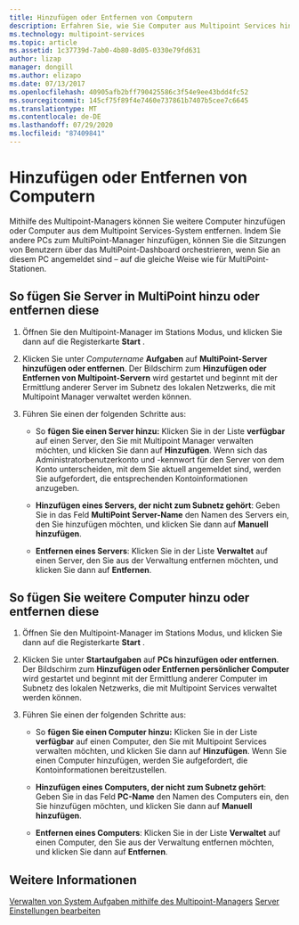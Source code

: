 ```yaml
---
title: Hinzufügen oder Entfernen von Computern
description: Erfahren Sie, wie Sie Computer aus Multipoint Services hinzufügen und daraus entfernen.
ms.technology: multipoint-services
ms.topic: article
ms.assetid: 1c37739d-7ab0-4b80-8d05-0330e79fd631
author: lizap
manager: dongill
ms.author: elizapo
ms.date: 07/13/2017
ms.openlocfilehash: 40905afb2bff790425586c3f54e9ee43bdd4fc52
ms.sourcegitcommit: 145cf75f89f4e7460e737861b7407b5cee7c6645
ms.translationtype: MT
ms.contentlocale: de-DE
ms.lasthandoff: 07/29/2020
ms.locfileid: "87409841"
---
```

# <a name="add-or-remove-computers"></a>Hinzufügen oder Entfernen von Computern
Mithilfe des Multipoint-Managers können Sie weitere Computer hinzufügen oder Computer aus dem Multipoint Services-System entfernen. Indem Sie andere PCs zum MultiPoint-Manager hinzufügen, können Sie die Sitzungen von Benutzern über das MultiPoint-Dashboard orchestrieren, wenn Sie an diesem PC angemeldet sind – auf die gleiche Weise wie für MultiPoint-Stationen.

## <a name="to-add-or-remove-servers-in-multipoint"></a>So fügen Sie Server in MultiPoint hinzu oder entfernen diese

1.  Öffnen Sie den Multipoint-Manager im Stations Modus, und klicken Sie dann auf die Registerkarte **Start** .

2.  Klicken Sie unter *Computername* **Aufgaben** auf **MultiPoint-Server hinzufügen oder entfernen**. Der Bildschirm zum **Hinzufügen oder Entfernen von Multipoint-Servern** wird gestartet und beginnt mit der Ermittlung anderer Server im Subnetz des lokalen Netzwerks, die mit Multipoint Manager verwaltet werden können.

3.  Führen Sie einen der folgenden Schritte aus:

    -   So **fügen Sie einen Server hinzu:** Klicken Sie in der Liste **verfügbar** auf einen Server, den Sie mit Multipoint Manager verwalten möchten, und klicken Sie dann auf **Hinzufügen**. Wenn sich das Administratorbenutzerkonto und -kennwort für den Server von dem Konto unterscheiden, mit dem Sie aktuell angemeldet sind, werden Sie aufgefordert, die entsprechenden Kontoinformationen anzugeben.

    -   **Hinzufügen eines Servers, der nicht zum Subnetz gehört**: Geben Sie in das Feld **MultiPoint Server-Name** den Namen des Servers ein, den Sie hinzufügen möchten, und klicken Sie dann auf **Manuell hinzufügen**.

    -   **Entfernen eines Servers**: Klicken Sie in der Liste **Verwaltet** auf einen Server, den Sie aus der Verwaltung entfernen möchten, und klicken Sie dann auf **Entfernen**.

## <a name="to-add-or-remove-other-computers"></a>So fügen Sie weitere Computer hinzu oder entfernen diese

1.  Öffnen Sie den Multipoint-Manager im Stations Modus, und klicken Sie dann auf die Registerkarte **Start** .

2.  Klicken Sie unter **Startaufgaben** auf **PCs hinzufügen oder entfernen**. Der Bildschirm zum **Hinzufügen oder Entfernen persönlicher Computer** wird gestartet und beginnt mit der Ermittlung anderer Computer im Subnetz des lokalen Netzwerks, die mit Multipoint Services verwaltet werden können.

3.  Führen Sie einen der folgenden Schritte aus:

    -   So **fügen Sie einen Computer hinzu:** Klicken Sie in der Liste **verfügbar** auf einen Computer, den Sie mit Multipoint Services verwalten möchten, und klicken Sie dann auf **Hinzufügen**. Wenn Sie einen Computer hinzufügen, werden Sie aufgefordert, die Kontoinformationen bereitzustellen.

    -   **Hinzufügen eines Computers, der nicht zum Subnetz gehört**: Geben Sie in das Feld **PC-Name** den Namen des Computers ein, den Sie hinzufügen möchten, und klicken Sie dann auf **Manuell hinzufügen**.

    -   **Entfernen eines Computers**: Klicken Sie in der Liste **Verwaltet** auf einen Computer, den Sie aus der Verwaltung entfernen möchten, und klicken Sie dann auf **Entfernen**.

## <a name="see-also"></a>Weitere Informationen
[Verwalten von System Aufgaben mithilfe des Multipoint-Managers](Manage-System-Tasks-Using-MultiPoint-Manager.md) 
 [Server Einstellungen bearbeiten](Edit-Server-Settings.md)